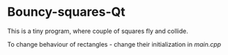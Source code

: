 # Bouncy-squares-Qt
This is a tiny program, where couple of squares fly and collide.

To change behaviour of rectangles - change their initialization in *main.cpp*
